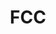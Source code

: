 ---
# This topic lives at
# https://digital.gov/topics/fcc

# Topic Title
title: "FCC"

# description — keep it short and clear
summary: ""

# Weight
weight: 1

# For more information on managing topics,
# see https://github.com/GSA/digitalgov.gov/wiki/topics
---